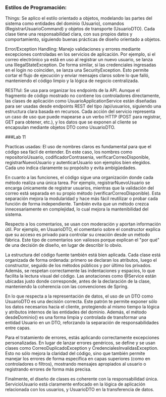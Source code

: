 ### Estilos de Programación:
Things: Se aplico el estilo orientado a objetos, modelando las partes del sistema como entidades del dominio (Usuario), comandos (RegistrarUsuarioCommand) y objetos de transporte (UsuarioDTO). Cada clase tiene una responsabilidad clara, con sus propios datos y comportamiento, siguiendo buenas prácticas de diseño orientado a objetos.

Error/Exception Handling: Manejo validaciones y errores mediante excepciones controladas en los servicios de aplicación. Por ejemplo, si el correo electrónico ya está en uso al registrar un nuevo usuario, se lanza una IllegalStateException. De forma similar, si las credenciales ingresadas en el login no coinciden, se lanza una SecurityException. Esto permite cortar el flujo de ejecución y enviar mensajes claros sobre lo que falló, manteniendo el código limpio y la lógica de negocio centralizada.

RESTful: Se usa para organizar los endpoints de la API. Aunque el fragmento de código mostrado no contiene los controladores directamente, las clases de aplicación como UsuarioApplicationService están diseñadas para ser usadas desde endpoints REST del tipo /api/usuarios, siguiendo una estructura clara basada en recursos. Cada acción del servicio representa un caso de uso que puede mapearse a un verbo HTTP (POST para registrar, GET para obtener, etc.), y los datos que se exponen al cliente se encapsulan mediante objetos DTO como UsuarioDTO.

###Lab 11

Practicas usadas:
El uso de nombres claros es fundamental para que el código sea fácil de entender. En este caso, los nombres como repositorioUsuario, codificadorContrasenia, verificarCorreoDisponible, registrarNuevoUsuario y autenticarUsuario son ejemplos bien elegidos. Cada uno indica claramente su propósito y evita ambigüedades. 

En cuanto a las funciones, el código sigue una organización donde cada método realiza una única tarea. Por ejemplo, registrarNuevoUsuario se encarga únicamente de registrar usuarios, mientras que la validación del correo está separada en su propio método (verificarCorreoDisponible). Esta separación mejora la modularidad y hace más fácil reutilizar o probar cada función de forma independiente. También evita que un método crezca innecesariamente en complejidad, lo cual mejora la mantenibilidad del sistema.

Respecto a los comentarios, se usan con moderación y aportan información útil. Por ejemplo, en UsuarioDTO, el comentario sobre el constructor explica que su acceso es privado para controlar su creación desde un método fábrica. Este tipo de comentarios son valiosos porque explican el "por qué" de una decisión de diseño, en lugar de describir lo obvio. 

La estructura del código fuente también está bien aplicada. Cada clase está organizada de forma ordenada: primero se declaran los atributos, luego el constructor, seguido de los métodos públicos y por último los privados. Además, se respetan correctamente las indentaciones y espacios, lo que facilita la lectura visual del código. Las anotaciones como @Service están ubicadas justo donde corresponde, antes de la declaración de la clase, manteniendo la coherencia con las convenciones de Spring.

En lo que respecta a la representación de datos, el uso de un DTO como UsuarioDTO es una decisión correcta. Este patrón te permite exponer sólo los datos necesarios hacia el cliente, protegiendo al mismo tiempo la lógica y atributos internos de las entidades del dominio. Además, el método desdeDominio() es una forma limpia y controlada de transformar una entidad Usuario en un DTO, reforzando la separación de responsabilidades entre capas.

Para el tratamiento de errores, estás aplicando correctamente excepciones personalizadas. En lugar de lanzar errores genéricos, se define y se usan clases como CorreoDuplicadoException y CredencialesInvalidasException. Esto no sólo mejora la claridad del código, sino que también permite manejar los errores de forma específica en capas superiores (como en controladores o filtros), mostrando mensajes apropiados al usuario o registrando errores de forma más precisa.

Finalmente, el diseño de clases es coherente con la responsabilidad única. ServicioUsuario está claramente enfocado en la lógica de aplicación relacionada con los usuarios, y UsuarioDTO en la transferencia de datos. 
